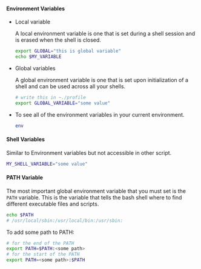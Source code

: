 #### Environment Variables

- Local variable

  A local environment variable is one that is set during a shell session and is erased when the shell is closed.

  ```bash
  export GLOBAL="this is global variable"
  echo $MY_VARIABLE
  ```

- Global variables 

  A global environment variable is one that is set upon initialization of a shell and can be used across all your shells.

  ```bash
  # write this in ~./profile
  export GLOBAL_VARIABLE="some value"
  ```

- To see all of the environment variables in your current environment.

  ```bash
  env
  ```

  

#### Shell Variables

Similar to Environment variables but not accessible in other script.

```bash
MY_SHELL_VARIABLE="some value"
```



#### PATH Variable

The most important global environment variable that you must set is the `PATH` variable. This is the variable that tells the bash shell where to find different executable files and scripts.

```bash
echo $PATH
# /usr/local/sbin:/usr/local/bin:/usr/sbin:
```

To add some path to PATH:

```bash
# for the end of the PATH
export PATH=$PATH:<some path>
# for the start of the PATH
export PATH=<some path>:$PATH
```

